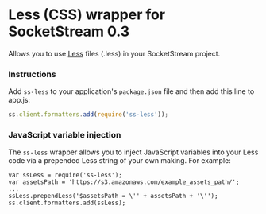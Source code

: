 # Less (CSS) wrapper for SocketStream 0.3

Allows you to use [Less](http://lesscss.org/) files (.less) in your SocketStream project.


### Instructions

Add `ss-less` to your application's `package.json` file and then add this line to app.js:

```javascript
ss.client.formatters.add(require('ss-less'));
```

### JavaScript variable injection

The `ss-less` wrapper allows you to inject JavaScript variables into your Less code via a prepended Less string of your own making. For example:

	var ssLess = require('ss-less');
	var assetsPath = 'https://s3.amazonaws.com/example_assets_path/';
	...
	ssLess.prependLess('$assetsPath = \'' + assetsPath + '\'');
	ss.client.formatters.add(ssLess);